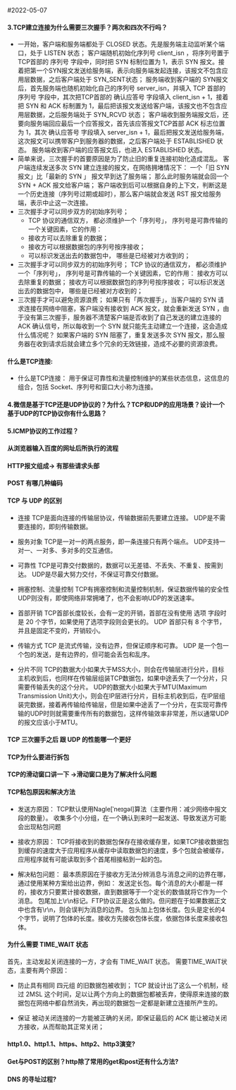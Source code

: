 #2022-05-07

#### 3.TCP建立连接为什么需要三次握手？两次和四次不行吗？
* ⼀开始，客户端和服务端都处于 CLOSED 状态。先是服务端主动监听某个端⼝，处于 LISTEN 状态；
客户端随机初始化序列号 client_isn ，将序列号置于TCP首部的 序列号 字段中，同时把 SYN 标制位置为 1，表示 SYN 报文。接着把第一个SYN报文发送给服务端，表示向服务端发起连接，该报文不包含应用层数据，之后客户端处于 SYN_SENT状态；
服务端收到客户端的 SYN报文后，首先服务端也随机初始化自己的序列号 server_isn，并填入 TCP 首部的 序列号 字段中，其次把TCP首部的 确认应答号 字段填入 client_isn + 1，接着把 SYN 和 ACK 标制置为 1，最后把该报文发送给客户端，该报文也不包含应用层数据，之后服务端处于 SYN_RCVD 状态；
客户端收到服务端报文后，还要向服务端回应最后一个应答报文，首先该应答报文TCP首部 ACK 标志位置为 1，其次 确认应答号 字段填入 server_isn + 1，最后把报文发送给服务端，这次报文可以携带客户到服务器的数据，之后客户端处于 ESTABLISHED 状态。
服务端收到客户端的应答报文后，也进入 ESTABLISHED 状态。
* 简单来说，三次握⼿的⾸要原因是为了防⽌旧的重复连接初始化造成混乱。
客户端连续发送多次 SYN 建⽴连接的报⽂，在⽹络拥堵情况下：
⼀个「旧 SYN 报⽂」⽐「最新的 SYN 」 报⽂早到达了服务端；
那么此时服务端就会回⼀个 SYN + ACK 报⽂给客户端；
  客户端收到后可以根据⾃身的上下⽂，判断这是⼀个历史连接（序列号过期或超时），那么客户端就会发送 RST 报⽂给服务端，表示中⽌这⼀次连接。
* 三次握手才可以同步双方的初始序列号；
  * TCP 协议的通信双⽅， 都必须维护⼀个「序列号」， 序列号是可靠传输的⼀个关键因素，它的作⽤：
  *  接收⽅可以去除重复的数据；
  * 接收⽅可以根据数据包的序列号按序接收；
  * 可以标识发送出去的数据包中， 哪些是已经被对⽅收到的；
* 三次握手才可以同步双方的初始序列号；
TCP 协议的通信双⽅， 都必须维护⼀个「序列号」， 序列号是可靠传输的⼀个关键因素，它的作⽤：
接收⽅可以去除重复的数据；
接收⽅可以根据数据包的序列号按序接收；
可以标识发送出去的数据包中， 哪些是已经被对⽅收到的；
* 三次握手才可以避免资源浪费；
如果只有「两次握⼿」，当客户端的 SYN 请求连接在⽹络中阻塞，客户端没有接收到 ACK 报⽂，就会重新发送 SYN ，由于没有第三次握⼿，服务器不清楚客户端是否收到了⾃⼰发送的建⽴连接的 ACK 确认信号，所以每收到⼀个 SYN 就只能先主动建⽴⼀个连接，这会造成什么情况呢？
如果客户端的 SYN 阻塞了，重复发送多次 SYN 报⽂，那么服务器在收到请求后就会建⽴多个冗余的⽆效链接，造成不必要的资源浪费。
#### 什么是TCP连接:
* 什么是TCP连接：
  用于保证可靠性和流量控制维护的某些状态信息，这信息的组合，包括 Socket、序列号和窗口大小称为连接。
#### 4.微信是基于TCP还是UDP协议的？为什么？TCP和UDP的应用场景？设计一个基于UDP的TCP协议你有什么思路？
#### 5.ICMP协议的工作过程？

#### 从浏览器输入百度的网址后所执行的流程
#### HTTP报文组成-> 有那些请求头部
#### POST 有哪几种编码
#### TCP 与 UDP 的区别
* 连接
TCP是面向连接的传输层协议，传输数据前先要建立连接。
UDP是不需要连接的，即刻传输数据。

* 服务对象
TCP是一对一的两点服务，即一条连接只有两个端点。
UDP支持一对一、一对多、多对多的交互通信。

* 可靠性
TCP是可靠交付数据的，数据可以无差错、不丢失、不重复、按需到达。
UDP是尽最大努力交付，不保证可靠交付数据。

* 拥塞控制、流量控制
TCP有拥塞控制和流量控制机制，保证数据传输的安全性
UDP则没有，即使网络非常拥堵了，也不会影响UDP的发送速率。

* 首部开销
TCP首部长度较长，会有一定的开销，首部在没有使用 选项 字段时是 20 个字节，如果使用了选项字段则会更长的。
UDP ⾸部只有 8 个字节，并且是固定不变的，开销较⼩。

* 传输方式
TCP 是流式传输，没有边界，但保证顺序和可靠。
UDP 是⼀个包⼀个包的发送，是有边界的，但可能会丢包和乱序。

* 分片不同
TCP的数据大小如果大于MSS大小，则会在传输层进行分片，目标主机收到后，也同样在传输层组装TCP数据包，如果中途丢失了一个分片，只需要传输丢失的这个分片。
UDP的数据大小如果大于MTU(Maximum Transmission Unit)大小，则会在IP层进行分片，目标主机收到后，在IP层组装完数据，接着再传输给传输层，但是如果中途丢了一个分片，在实现可靠传输的UDP时则就需要重传所有的数据包，这样传输效率非常差，所以通常UDP的报文应该小于MTU。
#### TCP 三次握手之后 跟 UDP 的性能哪一个更好
#### TCP为什么要进行拆包
#### TCP的滑动窗口讲一下 ->滑动窗口是为了解决什么问题

#### TCP粘包原因和解决方法
* 发送方原因：
TCP默认使用Nagle[ˈneɪgəl]算法（主要作用：减少网络中报文段的数量）。
收集多个小分组，在一个确认到来时一起发送、导致发送方可能会出现粘包问题

* 接收方原因：
TCP将接收到的数据包保存在接收缓存里，如果TCP接收数据包到缓存的速度大于应用程序从缓存中读取数据包的速度，多个包就会被缓存，应用程序就有可能读取到多个首尾相接粘到一起的包。

* 解决粘包问题：
最本质原因在于接收方无法分辨消息与消息之间的边界在哪，通过使用某种方案给出边界，例如：
发送定长包。每个消息的大小都是一样的，接收方只要累计接收数据，直到数据等于一个定长的数值就将它作为一个消息。
包尾加上\r\n标记。FTP协议正是这么做的。但问题在于如果数据正文中也含有\r\n，则会误判为消息的边界。
包头加上包体长度。包头是定长的4个字节，说明了包体的长度。接收方先接收包体长度，依据包体长度来接收包体。

#### 为什么需要 TIME_WAIT 状态
首先，主动发起关闭连接的一方，才会有 TIME_WAIT 状态。
需要TIME_WAIT状态，主要有两个原因：
* 防止具有相同 四元组 的旧数据包被收到；
TCP 就设计出了这么⼀个机制，经过 2MSL 这个时间，⾜以让两个⽅向上的数据包都被丢弃，使得原来连接的数据包在⽹络中都⾃然消失，再出现的数据包⼀定都是新建⽴连接所产⽣的。

* 保证 被动关闭连接的一方能被正确的关闭，即保证最后的 ACK 能让被动关闭方接收，从而帮助其正常关闭；

#### http1.0、http1.1、https、http2、http3演变?
#### Get与POST的区别？http除了常用的get和post还有什么方法?
#### DNS 的寻址过程?

